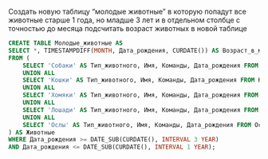 Создать новую таблицу “молодые животные” в которую попадут все животные старше 1 года, но младше 3 лет и в отдельном столбце с точностью до месяца подсчитать возраст животных в новой таблице

```sql
CREATE TABLE Молодые_животные AS
SELECT *, TIMESTAMPDIFF(MONTH, Дата_рождения, CURDATE()) AS Возраст_в_месяцах
FROM (
    SELECT 'Собаки' AS Тип_животного, Имя, Команды, Дата_рождения FROM Собаки
    UNION ALL
    SELECT 'Кошки' AS Тип_животного, Имя, Команды, Дата_рождения FROM Кошки
    UNION ALL
    SELECT 'Хомяки' AS Тип_животного, Имя, Команды, Дата_рождения FROM Хомяки
    UNION ALL
    SELECT 'Лошади' AS Тип_животного, Имя, Команды, Дата_рождения FROM Лошади
    UNION ALL
    SELECT 'Ослы' AS Тип_животного, Имя, Команды, Дата_рождения FROM Ослы
) AS Животные
WHERE Дата_рождения >= DATE_SUB(CURDATE(), INTERVAL 3 YEAR)
AND Дата_рождения <= DATE_SUB(CURDATE(), INTERVAL 1 YEAR);
```